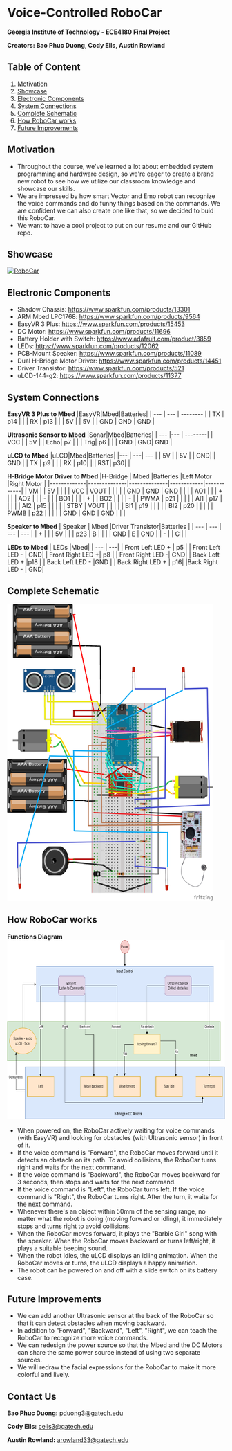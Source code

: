 # Voice-Controlled RoboCar
**Georgia Institute of Technology - ECE4180 Final Project**

**Creators: Bao Phuc Duong, Cody Ells, Austin Rowland**
## Table of Content
1. [Motivation](#Motivation)
2. [Showcase](#Showcase)
3. [Electronic Components](#Electronic-Components)
4. [System Connections](#System-Connections)
5. [Complete Schematic](#Complete-Schematic)
6. [How RoboCar works](#How-RoboCar-works)
7. [Future Improvements](#Future-Improvements)
## Motivation
* Throughout the course, we've learned a lot about embedded system programming and hardware design, so we're eager to create a brand new robot to see how we utilize our classroom knowledge and showcase our skills.
* We are impressed by how smart Vector and Emo robot can recognize the voice commands and do funny things based on the commands. We are confident we can also create one like that, so we decided to buid this RoboCar.
* We want to have a cool project to put on our resume and our GitHub repo.

## Showcase 
[![RoboCar](https://img.youtube.com/vi/Ly4dVhk6Lw0/0.jpg)](https://youtu.be/Ly4dVhk6Lw0)

## Electronic Components
* Shadow Chassis: https://www.sparkfun.com/products/13301
* ARM Mbed LPC1768: https://www.sparkfun.com/products/9564
* EasyVR 3 Plus: https://www.sparkfun.com/products/15453
* DC Motor: https://www.sparkfun.com/products/11696
* Battery Holder with Switch: https://www.adafruit.com/product/3859
* LEDs: https://www.sparkfun.com/products/12062
* PCB-Mount Speaker: https://www.sparkfun.com/products/11089
* Dual H-Bridge Motor Driver: https://www.sparkfun.com/products/14451
* Driver Transistor: https://www.sparkfun.com/products/521
* uLCD-144-g2: https://www.sparkfun.com/products/11377

## System Connections
**EasyVR 3 Plus to Mbed**
|EasyVR|Mbed|Batteries|
| --- | --- | -------- |
| TX  | p14 |          |
| RX  | p13 |          |
| 5V  |     |     5V   |
| GND | GND |    GND   |

**Ultrasonic Sensor to Mbed**
|Sonar|Mbed|Batteries|
| --- |--- | --------|
| VCC |    |   5V    |
| Echo| p7 |         |
| Trig| p6 |         |
| GND | GND|  GND    |

**uLCD to Mbed**
|uLCD|Mbed|Batteries|
|--- | ---| ---     |
| 5V |    |   5V    |
| GND|    |  GND    |
| TX | p9 |         |
| RX | p10|         |
| RST| p30|         |

**H-Bridge Motor Driver to Mbed**
|H-Bridge     |     Mbed     |Batteries     |Left Motor  |Right Motor |
|-------------|--------------|--------------|------------|------------| 
| VM          |              |      5V      |            |            |
| VCC         |  VOUT        |              |            |            |
| GND         |  GND         |      GND     |            |            |
| AO1         |              |              |      +     |            |
| AO2         |              |              |      -     |            |
| BO1         |              |              |            |      +     |
| BO2         |              |              |            |      -     |
| PWMA        |  p21         |              |            |            |
| AI1         |  p17         |              |            |            |
| AI2         |  p15         |              |            |            |
| STBY        |  VOUT        |              |            |            |
| BI1         |  p19         |              |            |            |
| BI2         |  p20         |              |            |            |
| PWMB        |  p22         |              |            |            |
| GND         |  GND         |  GND         |            |            |

**Speaker to Mbed**
| Speaker | Mbed |Driver Transistor|Batteries |
| ---     | ---  |  ---            | ---      |
|   +     |      |                 |    5V    |
|         |  p23 |    B            |          |
|         |  GND |    E            |   GND    |
|   -     |      |      C          |          |

**LEDs to Mbed**
| LEDs             |Mbed|
| ---              | ---|
| Front Left LED + | p5 |
| Front Left LED - | GND|
| Front Right LED +| p8 |
| Front Right LED -| GND|
| Back Left LED +  |p18 |
| Back Left LED -  |GND |
| Back Right LED + | p16|
|Back Right LED -  | GND|

## Complete Schematic
<img src="https://github.com/PatrickDuong3001/Voice-Controlled_RoboCar/blob/master/RoboCar.png" width="476" height="685">

## How RoboCar works
**Functions Diagram** 
<img src="https://github.com/PatrickDuong3001/Voice-Controlled_RoboCar/blob/master/diagram.png" width="736" height="414">
* When powered on, the RoboCar actively waiting for voice commands (with EasyVR) and looking for obstacles (with Ultrasonic sensor) in front of it. 
* If the voice command is "Forward", the RoboCar moves forward until it detects an obstacle on its path. To avoid collisions, the RoboCar turns right and waits for the next command. 
* If the voice command is "Backward", the RoboCar moves backward for 3 seconds, then stops and waits for the next command. 
* If the voice command is "Left", the RoboCar turns left. If the voice command is "Right", the RoboCar turns right. After the turn, it waits for the next command. 
* Whenever there's an object within 50mm of the sensing range, no matter what the robot is doing (moving forward or idling), it immediately stops and turns right to avoid collisions. 
* When the RoboCar moves forward, it plays the "Barbie Girl" song with the speaker. When the RoboCar moves backward or turns left/right, it plays a suitable beeping sound.
* When the robot idles, the uLCD displays an idling animation. When the RoboCar moves or turns, the uLCD displays a happy animation.    
* The robot can be powered on and off with a slide switch on its battery case. 

## Future Improvements
* We can add another Ultrasonic sensor at the back of the RoboCar so that it can detect obstacles when moving backward. 
* In addition to "Forward", "Backward", "Left", "Right", we can teach the RoboCar to recognize more voice commands. 
* We can redesign the power source so that the Mbed and the DC Motors can share the same power source instead of using two separate sources. 
* We will redraw the facial expressions for the RoboCar to make it more colorful and lively. 
## Contact Us
**Bao Phuc Duong:** pduong3@gatech.edu

**Cody Ells:** cells3@gatech.edu

**Austin Rowland:** arowland33@gatech.edu
